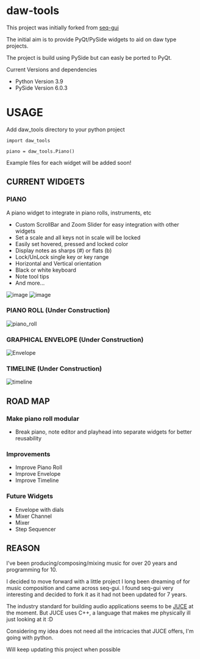daw-tools
=========

This project was initially forked from [seq-gui](https://github.com/rhetr/seq-gui)

The initial aim is to provide PyQt/PySide widgets to aid on daw type projects.

The project is build using PySide but can easly be ported to PyQt.


Current Versions and dependencies
* Python Version 3.9
* PySide Version 6.0.3


USAGE
=====
Add daw_tools directory to your python project

`import daw_tools`

`piano = daw_tools.Piano()`

Example files for each widget will be added soon!

CURRENT WIDGETS
---------------
### PIANO
A piano widget to integrate in piano rolls, instruments, etc

* Custom ScrollBar and Zoom Slider for easy integration with other widgets
* Set a scale and all keys not in scale will be locked
* Easily set hovered, pressed and locked color
* Display notes as sharps (#) or flats (b)
* Lock/UnLock single key or key range
* Horizontal and Vertical orientation
* Black or white keyboard
* Note tool tips
* And more...

![image](https://user-images.githubusercontent.com/30872066/123536227-03a57600-d721-11eb-91f6-cbd80afbc5a3.png)
![image](https://user-images.githubusercontent.com/30872066/123536241-13bd5580-d721-11eb-93e5-e97aad3926da.png)
### PIANO ROLL (Under Construction)

![piano_roll](https://user-images.githubusercontent.com/30872066/122611228-db5ead00-d078-11eb-8678-571a2a7754eb.png)
### GRAPHICAL ENVELOPE (Under Construction)

![Envelope](https://user-images.githubusercontent.com/30872066/122611627-8e2f0b00-d079-11eb-81fa-a340c0b7a997.png)
### TIMELINE (Under Construction)

![timeline](https://user-images.githubusercontent.com/30872066/122611648-971fdc80-d079-11eb-80e2-85a475aa0793.png)





ROAD MAP
--------
### Make piano roll modular
* Break piano, note editor and playhead into separate widgets for better reusability

### Improvements 
* Improve Piano Roll
* Improve Envelope
* Improve Timeline

### Future Widgets
* Envelope with dials
* Mixer Channel
* Mixer
* Step Sequencer


REASON
------
I've been producing/composing/mixing music for over 20 years and programming for 10.

I decided to move forward with a little project I long been dreaming of for music composition and came across seq-gui.
I found seq-gui very interesting and decided to fork it as it had not been updated for 7 years.

The industry standard for building audio applications seems to be [JUCE](https://juce.com/) at the moment.
But JUCE uses C++, a language that makes me physically ill just looking at it :D

Considering my idea does not need all the intricacies that JUCE offers, I'm going with python.

Will keep updating this project when possible
